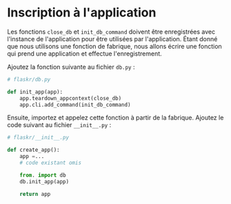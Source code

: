 # Inscription à l'application

Les fonctions `close_db` et `init_db_command` doivent être enregistrées avec l'instance de l'application pour être utilisées par l'application. Étant donné que nous utilisons une fonction de fabrique, nous allons écrire une fonction qui prend une application et effectue l'enregistrement.

Ajoutez la fonction suivante au fichier `db.py` :

```python
# flaskr/db.py

def init_app(app):
    app.teardown_appcontext(close_db)
    app.cli.add_command(init_db_command)
```

Ensuite, importez et appelez cette fonction à partir de la fabrique. Ajoutez le code suivant au fichier `__init__.py` :

```python
# flaskr/__init__.py

def create_app():
    app =...
    # code existant omis

    from. import db
    db.init_app(app)

    return app
```
